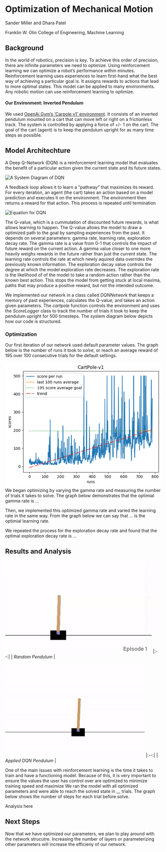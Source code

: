 # Optimization of Mechanical Motion 
  Sander Miller and Dhara Patel 
  
  Franklin W. Olin College of Engineering, Machine Learning 
  
## Background 
In the world of robotics, precision is key. To achieve this order of precision, there are infinite parameters we need to optimize. Using reinforcement learning we can optimize a robot’s performance within minutes. Reinforcement learning uses experiences to learn first-hand what the best way of achieving a particular goal is. It assigns rewards to actions that lead to more optimal states. This model can be applied to many environments. Any robotic motion can use reinforcement learning to optimize. 


#### Our Environment: Inverted Pendulum

We used [OpenAi Gym’s ‘Carpole v1’ environment](https://gym.openai.com/envs/CartPole-v1/). It consists of an inverted pendulum mounted on a cart that can move left or right on a frictionless track. The system is controlled by applying a force of +/- 1 on the cart. The goal of the cart (agent) is to keep the pendulum upright for as many time steps as possible.

## Model Architechture 
A Deep Q-Network (DQN) is a reinforcement learning model that evaluates the benefit of a particular action given the current state and its future states.

![A System Diagram of DQN](https://pathmind.com/images/wiki/simple_RL_schema.png)

A feedback loop allows it to learn a "pathway" that maximizes its reward. For every iteration, an agent (the cart) takes an action based on a model prediction and executes it on the environment. The environment then returns a reward for that action. This process is repeated until termination 

![Equation for DQN](https://miro.medium.com/max/1434/1*CLBIXdpk8ft0-1MFH8FwUg.png)

The Q-value, which is a cummulation of discounted future rewards, is what allows learning to happen. The Q-value allows the model to draw a optimized path to the goal by sampling experiences from the past. It depends on several parameters: gamma rate, learning rate, exploration decay rate. The gamma rate is a value from 0-1 that controls the impact of future reward on the current action. A gamma value closer to one more heavily weighs rewards in the future rather than just the current state.  The learning rate controls the rate at which newly aquired data overrides the previously known information. The exploration decay value controls the degree at which the model exploration rate decreases. The exploration rate is the likelihood of of the model to take a random action rather than the known best action. This stops the model from getting stuck at local maxima, paths that may produce a positive reward, but not the intended outcome.

We implemented our network in a class called *DQNNetwork* that keeps a memory of past experiences, calculates the Q-value, and takes an action given parameters. The *cartpole* function controls the environment and uses the *ScoreLogger* class to track the number of trials it took to keep the pendulum upright for 500 timesteps. The system diagram below depicts how our code is structured. 

### Optimization 
Our first iteration of our network used default parameter values. The graph below is the number of runs it took to *solve*, or reach an average reward of 195 over 100 consecutive trials for the default settings. 

![](DefaultScore.png)
We began optimizing by varying the gamma rate and measuring the number of trials it takes to solve. The graph below demonstrates that the optimial gamma rate is ... 

Then, we implemented this optimized gamma rate and varied the learning rate in the same way. From the graph below we can say that ... is the optimial learning rate. 

We repeated the process for the exploration decay rate and found that the optimal exploration decay rate is ...

## Results and Analysis
![](randomPendulum.gif)
|:--:| 
| *Random Pendulum* |

![](OurCartPoleGIF.gif)
|:--:| 
| *Applied DQN Pendulum* |

One of the main issues with reinforcement learning is the time it takes to train and have a functioning model. Because of this, it is very important to ensure the values the user has control over are optimized to minimize training speed and maximize 
We ran the model with all optimized parameters and were able to reach the solved state in __ trials. The graph below shows the number of steps for each trial before solve. 

Analysis here 

## Next Steps

Now that we have optimized our parameters, we plan to play around with the network strucutre. Increasing the number of layers or parameterizing other parameters will increase the efficieny of our network. 
